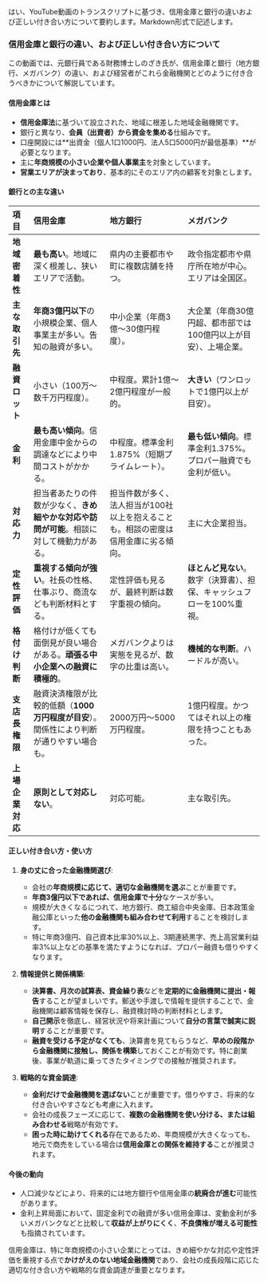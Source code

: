 はい、YouTube動画のトランスクリプトに基づき、信用金庫と銀行の違いおよび正しい付き合い方について要約します。Markdown形式で記述します。

### 信用金庫と銀行の違い、および正しい付き合い方について

この動画では、元銀行員である財務博士しのざき氏が、信用金庫と銀行（地方銀行、メガバンク）の違い、および経営者がこれら金融機関とどのように付き合うべきかについて解説しています。

#### 信用金庫とは

- **信用金庫法**に基づいて設立された、地域に根差した地域金融機関です。
- 銀行と異なり、**会員（出資者）から資金を集める**仕組みです。
- 口座開設には**出資金（個人1口1000円、法人5口5000円が最低基準）**が必要となります。
- 主に**年商規模の小さい企業や個人事業主**を対象としています。
- **営業エリアが決まっており**、基本的にそのエリア内の顧客を対象とします。

#### 銀行との主な違い

|項目|信用金庫|地方銀行|メガバンク|
|:--|:--|:--|:--|
|**地域密着性**|**最も高い**。地域に深く根差し、狭いエリアで活動。|県内の主要都市や町に複数店舗を持つ。|政令指定都市や県庁所在地が中心。エリアは全国区。|
|**主な取引先**|**年商3億円以下**の小規模企業、個人事業主が多い。告知の融資が多い。|中小企業（年商3億〜30億円程度）。|大企業（年商30億円超、都市部では100億円以上が目安）、上場企業。|
|**融資ロット**|小さい（100万〜数千万円程度）。|中程度。累計1億〜2億円程度が一般的。|**大きい**（ワンロットで1億円以上が目安）。|
|**金利**|**最も高い傾向**。信用金庫中金からの調達などにより中間コストがかかる。|中程度。標準金利1.875%（短期プライムレート）。|**最も低い傾向**。標準金利1.375%。プロパー融資でも金利が低い。|
|**対応力**|担当者あたりの件数が少なく、**きめ細やかな対応や訪問が可能**。相談に対して機動力がある。|担当件数が多く、法人担当が100社以上を抱えることも。相談の密度は信用金庫に劣る傾向。|主に大企業担当。|
|**定性評価**|**重視する傾向が強い**。社長の性格、仕事ぶり、商流なども判断材料とする。|定性評価も見るが、最終判断は数字重視の傾向。|**ほとんど見ない**。数字（決算書）、担保、キャッシュフローを100%重視。|
|**格付け判断**|格付けが低くても面倒見が良い場合がある。**頑張る中小企業への融資に積極的**。|メガバンクよりは実態を見るが、数字の比重は高い。|**機械的な判断**。ハードルが高い。|
|**支店長権限**|融資決済権限が比較的低額（**1000万円程度が目安**）。関係性により判断が通りやすい場合も。|2000万円〜5000万円程度。|1億円程度。かつてはそれ以上の権限を持つこともあった。|
|**上場企業対応**|**原則として対応しない**。|対応可能。|主な取引先。|

#### 正しい付き合い方・使い方

1. **身の丈に合った金融機関選び**:
    
    - 会社の**年商規模に応じて、適切な金融機関を選ぶ**ことが重要です。
    - **年商3億円以下であれば、信用金庫で十分**なケースが多い。
    - 規模が大きくなるにつれて、地方銀行、商工組合中央金庫、日本政策金融公庫といった**他の金融機関も組み合わせて利用**することを検討します。
    - 特に年商3億円、自己資本比率30%以上、3期連続黒字、売上高営業利益率3%以上などの基準を満たすようになれば、プロパー融資も借りやすくなります。
2. **情報提供と関係構築**:
    
    - **決算書、月次の試算表、資金繰り表**などを**定期的に金融機関に提出・報告**することが望ましいです。郵送や手渡しで情報を提供することで、金融機関は顧客情報を保存し、融資検討時の判断材料とします。
    - **自己開示**を徹底し、経営状況や将来計画について**自分の言葉で誠実に説明**することが重要です。
    - **融資を受ける予定がなくても**、決算書を見てもらうなど、**早めの段階から金融機関に接触し、関係を構築**しておくことが有効です。特に創業後、事業が軌道に乗ってきたタイミングでの接触が推奨されます。
3. **戦略的な資金調達**:
    
    - **金利だけで金融機関を選ばない**ことが重要です。借りやすさ、将来的な付き合いやすさなども考慮に入れます。
    - 会社の成長フェーズに応じて、**複数の金融機関を使い分ける、または組み合わせる**戦略が有効です。
    - **困った時に助けてくれる**存在であるため、年商規模が大きくなっても、地元で商売をしている場合は**信用金庫との関係を維持する**ことが推奨されます。

#### 今後の動向

- 人口減少などにより、将来的には地方銀行や信用金庫の**統廃合が進む**可能性があります。
- 金利上昇局面において、固定金利での融資が多い信用金庫は、変動金利が多いメガバンクなどと比較して**収益が上がりにくく**、**不良債権が増える可能性**も指摘されています。

信用金庫は、特に年商規模の小さい企業にとっては、きめ細やかな対応や定性評価を重視する点で**かけがえのない地域金融機関**であり、会社の成長段階に応じた適切な付き合い方や戦略的な資金調達が重要となります。